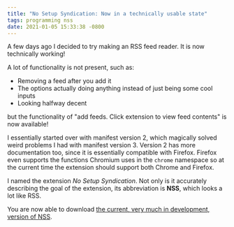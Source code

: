 ```yaml
---
title: "No Setup Syndication: Now in a technically usable state"
tags: programming nss
date: 2021-01-05 15:33:38 -0800
---
```

A few days ago I decided to try making an RSS feed reader. It is now technically working!

A lot of functionality is not present, such as:
- Removing a feed after you add it
- The options actually doing anything instead of just being some cool inputs
- Looking halfway decent

but the functionality of "add feeds. Click extension to view feed contents" is now available!

I essentially started over with manifest version 2, which magically solved weird problems I had with manifest version 3. Version 2 has more documentation too, since it is essentially compatible with Firefox. Firefox even supports the functions Chromium uses in the `chrome` namespace so at the current time the extension should support both Chrome and Firefox.

I named the extension _No Setup Syndication_. Not only is it accurately describing the goal of the extension, its abbreviation is **NSS**, which looks a lot like RSS.

You are now able to download [the current, very much in development, version of NSS](https://github.com/mincerafter42/no-setup-syndication).
